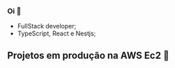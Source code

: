 ### Oi 👋

- FullStack developer;
- TypeScript, React e Nestjs;

## Projetos em produção na AWS Ec2 🚀